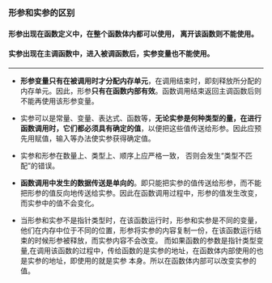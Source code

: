 ### 形参和实参的区别

#### **形参出现在函数定义中**，在整个函数体内都可以使用， 离开该函数则不能使用。

#### **实参出现在主调函数中**，进入被调函数后，实参变量也不能使用。 

***

* **形参变量只有在被调用时才分配内存单元**，在调用结束时，即刻释放所分配的内存单元。因此，形参**只有在函数内部有效**。函数调用结束返回主调函数后则不能再使用该形参变量。

* 实参可以是常量、变量、表达式、函数等，**无论实参是何种类型的量，在进行函数调用时，它们都必须具有确定的值**，以便把这些值传送给形参。因此应预先用赋值，输入等办法使实参获得确定值。

* 实参和形参在数量上、类型上、顺序上应严格一致， 否则会发生“类型不匹配”的错误。

* **函数调用中发生的数据传送是单向的**。即只能把实参的值传送给形参，而不能把形参的值反向地传送给实参。因此在函数调用过程中，形参的值发生改变，而实参中的值不会变化。

* 当形参和实参不是指针类型时，在该函数运行时，形参和实参是不同的变量，他们在内存中位于不同的位置，形参将实参的内容复制一份，在该函数运行结束的时候形参被释放，而实参内容不会改变。
而如果函数的参数是指针类型变量,在调用该函数的过程中，传给函数的是实参的地址，在函数体内部使用的也是实参的地址，即使用的就是实参
本身。所以在函数体内部可以改变实参的值。
